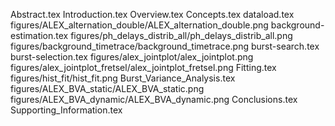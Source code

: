 Abstract.tex
Introduction.tex
Overview.tex
Concepts.tex
dataload.tex
figures/ALEX_alternation_double/ALEX_alternation_double.png
background-estimation.tex
figures/ph_delays_distrib_all/ph_delays_distrib_all.png
figures/background_timetrace/background_timetrace.png
burst-search.tex
burst-selection.tex
figures/alex_jointplot/alex_jointplot.png
figures/alex_jointplot_fretsel/alex_jointplot_fretsel.png
Fitting.tex
figures/hist_fit/hist_fit.png
Burst_Variance_Analysis.tex
figures/ALEX_BVA_static/ALEX_BVA_static.png
figures/ALEX_BVA_dynamic/ALEX_BVA_dynamic.png
Conclusions.tex
Supporting_Information.tex
